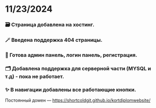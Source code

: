 # 11/23/2024
### 🗃️ Страница добавлена на хостинг.
### 🪄 Введена поддержка 404 страницы.
### 🔑 Готова админ панель, логин панель, регистрация.
### 🗂️ Добавлена поддержка для серверной части (MYSQL и т.д) - пока не работает.
### ✨ В навигации добавлены все работающие кнопки.
Постоянный домен — https://shortcoldgit.github.io/kortdiplomwebsite/
